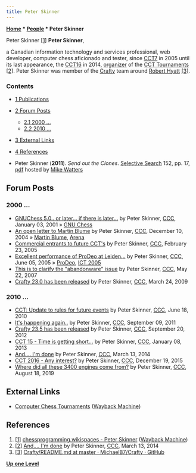 ```yaml
---
title: Peter Skinner
---
```

**[Home](Home "Home") \* [People](People "People") \* Peter Skinner**



 [](File:Peter-skinner.jpg) Peter Skinner <a id="cite-note-1" href="#cite-ref-1">[1]</a> 
**Peter Skinner**,  

a Canadian information technology and services professional, web developer, computer chess aficionado and tester, since [CCT7](CCT7 "CCT7") in 2005 until its last appearance, the [CCT16](CCT16 "CCT16") in 2014, [organizer](Category:Tournament_Director "Category:Tournament Director") of the [CCT Tournaments](CCT_Tournaments "CCT Tournaments") <a id="cite-note-2" href="#cite-ref-2">[2]</a>.
Peter Skinner was member of the [Crafty](Crafty "Crafty") team around [Robert Hyatt](Robert_Hyatt "Robert Hyatt") <a id="cite-note-3" href="#cite-ref-3">[3]</a>. 



### Contents


* [1 Publications](#publications)
* [2 Forum Posts](#forum-posts)
	+ [2.1 2000 ...](#2000-...)
	+ [2.2 2010 ...](#2010-...)
* [3 External Links](#external-links)
* [4 References](#references)






* Peter Skinner (**2011**). *Send out the Clones*. [Selective Search](Selective_Search "Selective Search") 152, pp. 17, [pdf](http://www.chesscomputeruk.com/SS_152.pdf) hosted by [Mike Watters](Mike_Watters "Mike Watters")


## Forum Posts


### 2000 ...


* [GNUChess 5.0.. or later... if there is later...](https://www.stmintz.com/ccc/index.php?id=147909) by Peter Skinner, [CCC](CCC "CCC"), January 03, 2001 » [GNU Chess](GNU_Chess "GNU Chess")
* [An open letter to Martin Blume](https://www.stmintz.com/ccc/index.php?id=400061) by Peter Skinner, [CCC](CCC "CCC"), December 10, 2004 » [Martin Blume](Martin_Blume "Martin Blume"), [Arena](Arena "Arena")
* [Commercial entrants to future CCT's](https://www.stmintz.com/ccc/index.php?id=413571) by Peter Skinner, [CCC](CCC "CCC"), February 23, 2005
* [Excellent performance of ProDeo at Leiden...](https://www.stmintz.com/ccc/index.php?id=429859) by Peter Skinner, [CCC](CCC "CCC"), June 05, 2005 » [ProDeo](ProDeo "ProDeo"), [ICT 2005](ICT_2005 "ICT 2005")
* [This is to clarify the "abandonware" issue](http://www.talkchess.com/forum/viewtopic.php?t=13949) by Peter Skinner, [CCC](CCC "CCC"), May 22, 2007
* [Crafty 23.0 has been released](http://www.talkchess.com/forum/viewtopic.php?t=27165) by Peter Skinner, [CCC](CCC "CCC"), March 24, 2009


### 2010 ...


* [CCT: Update to rules for future events](http://www.talkchess.com/forum3/viewtopic.php?f=2&t=35026) by Peter Skinner, [CCC](CCC "CCC"), June 18, 2010
* [It's happening again..](http://www.talkchess.com/forum/viewtopic.php?t=40341) by Peter Skinner, [CCC](CCC "CCC"), September 09, 2011
* [Crafty 23.5 has been released](http://www.talkchess.com/forum/viewtopic.php?t=45228) by Peter Skinner, [CCC](CCC "CCC"), September 20, 2012
* [CCT 15 - Time is getting short...](http://www.talkchess.com/forum/viewtopic.php?t=46810) by Peter Skinner, [CCC](CCC "CCC"), January 08, 2013
* [And.... I'm done](http://www.talkchess.com/forum3/viewtopic.php?t=51587) by Peter Skinner, [CCC](CCC "CCC"), March 13, 2014
* [CCT 2016 - Any interest?](http://www.talkchess.com/forum3/viewtopic.php?f=2&t=58626) by Peter Skinner, [CCC](CCC "CCC"), December 19, 2015
* [Where did all these 3400 engines come from?](http://www.talkchess.com/forum3/viewtopic.php?f=2&t=71589) by Peter Skinner, [CCC](CCC "CCC"), August 18, 2019


## External Links


* [Computer Chess Tournaments](http://web.archive.org/web/20140330102753/http://cctchess.com/) ([Wayback Machine](https://en.wikipedia.org/wiki/Wayback_Machine))


## References


1. <a id="cite-ref-1" href="#cite-note-1">[1]</a> [chessprogramming.wikispaces - Peter Skinner](http://web.archive.org/web/20180712230732/https://chessprogramming.wikispaces.com/Peter+Skinner) ([Wayback Machine](https://en.wikipedia.org/wiki/Wayback_Machine))
2. <a id="cite-ref-2" href="#cite-note-2">[2]</a> [And.... I'm done](http://www.talkchess.com/forum3/viewtopic.php?t=51587) by Peter Skinner, [CCC](CCC "CCC"), March 13, 2014
3. <a id="cite-ref-3" href="#cite-note-3">[3]</a> [Crafty/README.md at master · MichaelB7/Crafty · GitHub](https://github.com/MichaelB7/Crafty/blob/master/README.md)

**[Up one Level](People "People")**







 
